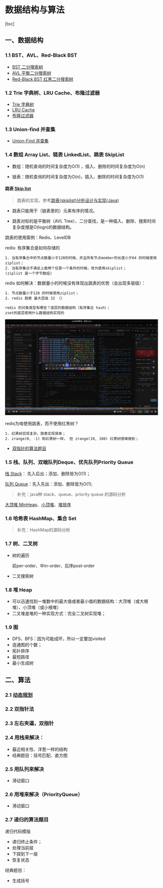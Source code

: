 # 数据结构与算法

[toc]

## 一、数据结构

### 1.1 BST、AVL、Red-Black BST

- [BST 二分搜索树](https://gitee.com/lf-ren/java-re-new-builder/blob/master/projects/pro03Algorithm/src/main/java/com/hef/review1/tree/BinarySearchTree.java)
- [AVL 平衡二分搜索树](https://gitee.com/lf-ren/java-re-new-builder/blob/master/projects/pro03Algorithm/src/main/java/com/hef/review1/tree/AVLTree.java)
- [Red-Black BST 红黑二分搜索树](https://gitee.com/lf-ren/java-re-new-builder/blob/master/projects/pro03Algorithm/src/main/java/com/hef/review1/tree/RedBlackBST.java)

### 1.2 Trie 字典树、LRU Cache、布隆过滤器

- [Trie 字典树](https://gitee.com/lf-ren/java-re-new-builder/blob/master/document/week3-%E7%AE%97%E6%B3%95%E3%80%81springBoot/2021-10-03-%E5%AD%97%E5%85%B8%E6%A0%91%E5%8F%8A%E7%BB%8F%E5%85%B8%E9%A2%98%E7%9B%AE.md)
- [LRU Cache](https://gitee.com/lf-ren/java-re-new-builder/blob/master/projects/pro03Algorithm/src/main/java/com/hef/lur/LRUCache.java)
- [布隆过滤器](https://gitee.com/lf-ren/java-re-new-builder/blob/master/projects/pro03PyWP/BooleanFilter.py)

### 1.3 Union-find 并查集

- [Union-Find 并查集](https://gitee.com/lf-ren/java-re-new-builder/blob/master/document/week3-%E7%AE%97%E6%B3%95%E3%80%81springBoot/2021-10-04-UnionFind%E5%B9%B6%E6%9F%A5%E9%9B%86%E5%8F%8A%E7%9B%B8%E5%85%B3%E9%A2%98%E7%9B%AE.md)

### 1.4 数组 Array List、链表 LinkedList、跳表 SkipList

- 数组：随机查询的时间复杂度为O(1) ，插入、删除的时间复杂度为O(n)

- 链表：随机查询的时间复杂度为O(n)，插入、删除的时间复杂度为O(1)

#### 跳表 [Skip list](https://gitee.com/lf-ren/java-re-new-builder/blob/master/projects/pro03Algorithm/src/main/java/com/hef/stack/SkipList.java)

> 跳表的实现，参考[跳表(skiplist)分析设计与实现(Java)](https://zhuanlan.zhihu.com/p/339750543)

- 跳表只能用于（链表里的）元素有序的情况。

- 跳表对标的是平衡树（AVL Tree）、二分查找，是一种插入、删除、搜索时间复杂度搜是O(logn)的数据结构。

跳表的使用案例：Redis、LevelDB



redis: 有序集合是如何存储的

```
1. 当有序集合中的节点数量小于128的时候，并且所有节点member的长度小于64 的时候使用ziplist；
2. 当有序集合不满足上面两个任意一个条件的时候，改为使用skiplist；
(ziplist 是一个字节数组)
```

redis 如何解决：数据量小的时候没有体现出跳表的优势（会出现多层级）：

```
1. 节点数量小于128 的时候使用ziplist；
2. redis 跳表 最大层级 32 （）
```

```
redis 的对象类型有哪些？底层的数据结构（有序集合 hash）；
zset的底层使用什么数据结构实现的
```

![redis的对象类型](./document/photos/redis/001-redis底层的数据结构.png)

redis为啥使用跳表，而不使用红黑树？

```
1. 红黑树实现复杂，跳表实现简单；
2. zrange(0, -1) 和红黑树一样， 但 zrange(10, 100) 红黑树很难做到；
```

- [双指针的算法题目](https://gitee.com/lf-ren/java-re-new-builder/blob/master/document/week3-%E7%AE%97%E6%B3%95%E3%80%81springBoot/2021-10-05-%E5%8F%8C%E6%8C%87%E9%92%88%E6%B3%95.md)



### 1.5 栈、队列、双端队列Deque、优先队列Priority Queue

[栈 Stack](https://gitee.com/lf-ren/java-re-new-builder/blob/master/projects/pro03Algorithm/src/main/java/com/hef/stack/MyStack.java)： 先入后出；添加、删除皆为O(1)；

[队列 Queue](https://gitee.com/lf-ren/java-re-new-builder/blob/master/projects/pro03Algorithm/src/main/java/com/hef/stack/MyQueue.java)：先入先出：添加、删除皆为O(1);

> 补充：java种 stack、queue、priority queue 的源码分析

[大顶堆 MinHeap](https://gitee.com/lf-ren/java-re-new-builder/blob/master/projects/pro03Algorithm/src/main/java/com/hef/stack/MaxHeap.java)、[小顶堆](https://gitee.com/lf-ren/java-re-new-builder/blob/master/projects/pro03Algorithm/src/main/java/com/hef/stack/MinHeap.java)、[堆排序](https://gitee.com/lf-ren/java-re-new-builder/blob/master/projects/pro03Algorithm/src/main/java/com/hef/stack/HeapSort.java)

### 1.6 哈希表 HashMap、集合 Set

> 补充：HashMap的源码分析

### 1.7 树、二叉树

- 树的遍历

  前per-order、中in-order、后序post-order

- 二叉搜索树

### 1.8 堆 Heap

- 可以迅速找到一堆数中的最大值或者最小值的数据结构：大顶堆（或大根堆）、小顶堆（或小根堆）
- 二叉堆是堆的一种实现方式：完全二叉树实现堆；

### 1.9 图

- DFS、BFS：因为可能成环，所以一定要加visited
- 连通图的个数；
- 拓扑排序
- 最短路径
- 最小生成树



















##  二、算法

### 2.1 [动态规划](https://gitee.com/lf-ren/java-re-new-builder/blob/master/document/week3-%E7%AE%97%E6%B3%95%E3%80%81springBoot/2021-09-14-%E5%8A%A8%E6%80%81%E8%A7%84%E5%88%92.md)

### 2.2 双指针法

### 2.3 左右夹逼，双指针

### 2.4 用栈来解决：

- 最近相关性、洋葱一样的结构
- 经典题目：括号匹配、直方图

### 2.5 用队列来解决

- 滑动窗口



### 2.6 用堆来解决（PriorityQueue）

- 滑动窗口



### 2.7 递归的算法题目

递归代码模版

- 递归终止条件；
- 处理当前层
- 下探到下一层
- 恢复状态

经典题目：

- 生成括号

